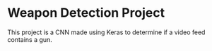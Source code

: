 # Weapon Detection Project

This project is a CNN made using Keras to determine if a video feed contains a gun.
